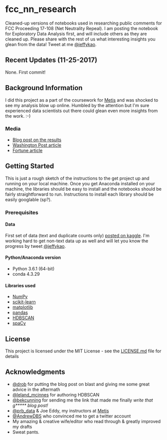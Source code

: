 # fcc_nn_research

Cleaned-up versions of notebooks used in researching public comments for FCC Proceeding 17-108 (Net Neutrality Repeal). I am posting the notebook for Exploratory Data Analysis first, and will include others as they are cleaned up. Please share with the rest of us what interesting insights you glean from the data! Tweet at me [@jeffykao](https://twitter.com/jeffykao).

## Recent Updates (11-25-2017)

None. First commit!

## Background Information

I did this project as a part of the coursework for [Metis](https://www.thisismetis.com/) and was shocked to see my analysis blow up online. Humbled by the attention but I'm sure experienced data scientists out there could glean even more insights from the work. :-)

### Media
- [Blog post on the results](https://hackernoon.com/more-than-a-million-pro-repeal-net-neutrality-comments-were-likely-faked-e9f0e3ed36a6)
- [Washington Post article](https://www.washingtonpost.com/news/the-switch/wp/2017/11/24/fcc-net-neutrality-process-corrupted-by-fake-comments-and-vanishing-consumer-complaints-officials-say/)
- [Fortune article](http://fortune.com/2017/11/25/1-million-fake-fcc-comments-net-neutrality-were-probably-fake/)

## Getting Started

This is just a rough sketch of the instructions to the get project up and running on your local machine. Once you get Anaconda installed on your machine, the libraries should be easy to install and the notebooks should be fairly straightforward to run. Instructions to install each library should be easily googlable (sp?).

### Prerequisites

#### Data

First set of data (text and duplicate counts only) [posted on kaggle](https://www.kaggle.com/jeffkao/proc_17_108_unique_comments_text_dupe_count). I'm working hard to get non-text data up as well and will let you know the progress by tweet [@jeffykao](https://twitter.com/jeffykao).

#### Python/Anaconda version

- Python 3.6.1 (64-bit)
- conda 4.3.29

#### Libraries used

- [NumPy](http://www.numpy.org)
- [scikit-learn](http://scikit-learn.org/stable/)
- [matplotlib](http://matplotlib.org)
- [pandas](http://pandas.pydata.org)
- [HDBSCAN](https://github.com/scikit-learn-contrib/hdbscan)
- [spaCy](https://spacy.io/usage/)

## License

This project is licensed under the MIT License - see the [LICENSE.md](LICENSE.md) file for details

## Acknowledgments

* [@drob](https://twitter.com/drob) for putting the blog post on blast and giving me some great advice in the aftermath
* [@leland_mcinnes](https://twitter.com/leland_mcinnes) for authoring HDBSCAN
* [@bekcunning](https://twitter.com/bekcunning) for sending me the link that made me finally _write that g***** blog post!_
* [@prb_data](https://twitter.com/prb_data) & Joe Eddy, my instructors at [Metis](https://www.thisismetis.com/)
* [@AndrewDBS](https://twitter.com/AndrewDBS) who convinced me to get a twitter account
* My amazing & creative wife/editor who read through & greatly improved my drafts
* Sweat pants.
